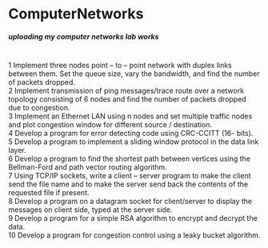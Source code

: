 # ComputerNetworks
<h5>uploading my computer networks lab works</h5> <br>
1 Implement three nodes point – to – point network with duplex links between them. Set the
  queue size, vary the bandwidth, and find the number of packets dropped.<br>
2 Implement transmission of ping messages/trace route over a network topology consisting of 6
  nodes and find the number of packets dropped due to congestion.<br>
3 Implement an Ethernet LAN using n nodes and set multiple traffic nodes and plot congestion
  window for different source / destination.<br>
4 Develop a program for error detecting code using CRC-CCITT (16- bits).<br>
5 Develop a program to implement a sliding window protocol in the data link layer.<br>
6 Develop a program to find the shortest path between vertices using the Bellman-Ford and path
  vector routing algorithm.<br>
7 Using TCP/IP sockets, write a client – server program to make the client send the file name
  and to make the server send back the contents of the requested file if present.<br>
8 Develop a program on a datagram socket for client/server to display the messages on client
  side, typed at the server side.<br>
9 Develop a program for a simple RSA algorithm to encrypt and decrypt the data.<br>
10 Develop a program for congestion control using a leaky bucket algorithm.<br>
